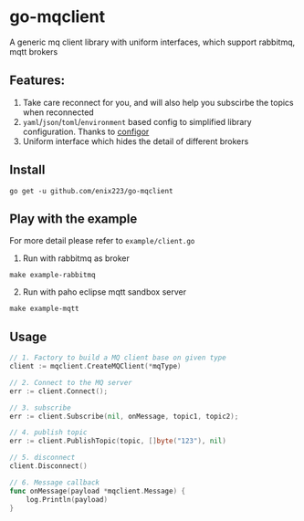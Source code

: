 # go-mqclient

A generic mq client library with uniform interfaces, which support rabbitmq, mqtt brokers

## Features:

1. Take care reconnect for you, and will also help you subscirbe the topics when reconnected
2. `yaml`/`json`/`toml`/`environment` based config to simplified library configuration. Thanks to [configor](https://github.com/jinzhu/configor)
3. Uniform interface which hides the detail of different brokers

## Install

```
go get -u github.com/enix223/go-mqclient
```

## Play with the example

For more detail please refer to `example/client.go`

1. Run with rabbitmq as broker

```
make example-rabbitmq
```

2. Run with paho eclipse mqtt sandbox server

```
make example-mqtt
```

## Usage

```go
// 1. Factory to build a MQ client base on given type
client := mqclient.CreateMQClient(*mqType)

// 2. Connect to the MQ server
err := client.Connect();

// 3. subscribe
err := client.Subscribe(nil, onMessage, topic1, topic2);

// 4. publish topic
err := client.PublishTopic(topic, []byte("123"), nil)

// 5. disconnect
client.Disconnect()

// 6. Message callback
func onMessage(payload *mqclient.Message) {
	log.Println(payload)
}
```
